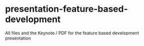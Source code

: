 # presentation-feature-based-development
All files and the Keynote / PDF for the feature based development presentation
